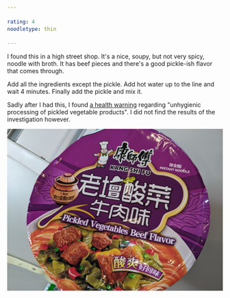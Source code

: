 ```yaml
---

rating: 4
noodletype: thin

---
```


I found this in a high street shop.  It's a nice, soupy, but not very spicy, noodle with broth.  It has beef pieces and there's a good pickle-ish flavor that comes through.  

Add all the ingredients except the pickle.  Add hot water up to the line and wait 4 minutes.  Finally add the pickle and mix it. 

Sadly after I had this, I found [a health warning](https://www.cfs.gov.hk/english/press/20220317_9362.html) regarding "unhygienic processing of pickled vegetable products".  I did not find the results of the investigation however. 


![Kang Shi Fu Pickled Vegetable Beef Flavor](images/007.jpg)